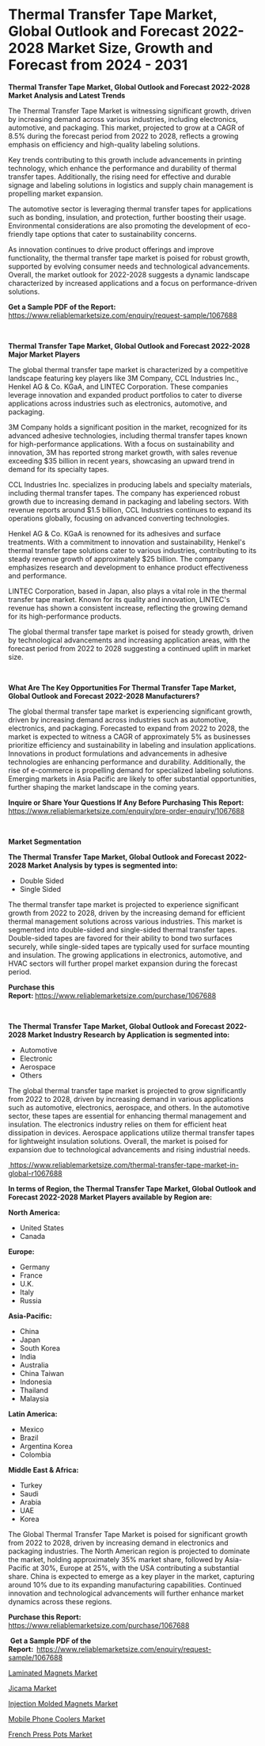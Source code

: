 <p><h1>Thermal Transfer Tape Market, Global Outlook and Forecast 2022-2028 Market Size, Growth and Forecast from 2024 - 2031</h1></p><p><strong>Thermal Transfer Tape Market, Global Outlook and Forecast 2022-2028 Market Analysis and Latest Trends</strong></p>
<p><p>The Thermal Transfer Tape Market is witnessing significant growth, driven by increasing demand across various industries, including electronics, automotive, and packaging. This market, projected to grow at a CAGR of 8.5% during the forecast period from 2022 to 2028, reflects a growing emphasis on efficiency and high-quality labeling solutions. </p><p>Key trends contributing to this growth include advancements in printing technology, which enhance the performance and durability of thermal transfer tapes. Additionally, the rising need for effective and durable signage and labeling solutions in logistics and supply chain management is propelling market expansion. </p><p>The automotive sector is leveraging thermal transfer tapes for applications such as bonding, insulation, and protection, further boosting their usage. Environmental considerations are also promoting the development of eco-friendly tape options that cater to sustainability concerns. </p><p>As innovation continues to drive product offerings and improve functionality, the thermal transfer tape market is poised for robust growth, supported by evolving consumer needs and technological advancements. Overall, the market outlook for 2022-2028 suggests a dynamic landscape characterized by increased applications and a focus on performance-driven solutions.</p></p>
<p><strong>Get a Sample PDF of the Report:&nbsp;</strong> <a href="https://www.reliablemarketsize.com/enquiry/request-sample/1067688">https://www.reliablemarketsize.com/enquiry/request-sample/1067688</a></p>
<p>&nbsp;</p>
<p><strong>Thermal Transfer Tape Market, Global Outlook and Forecast 2022-2028 Major Market Players</strong></p>
<p><p>The global thermal transfer tape market is characterized by a competitive landscape featuring key players like 3M Company, CCL Industries Inc., Henkel AG & Co. KGaA, and LINTEC Corporation. These companies leverage innovation and expanded product portfolios to cater to diverse applications across industries such as electronics, automotive, and packaging.</p><p>3M Company holds a significant position in the market, recognized for its advanced adhesive technologies, including thermal transfer tapes known for high-performance applications. With a focus on sustainability and innovation, 3M has reported strong market growth, with sales revenue exceeding $35 billion in recent years, showcasing an upward trend in demand for its specialty tapes.</p><p>CCL Industries Inc. specializes in producing labels and specialty materials, including thermal transfer tapes. The company has experienced robust growth due to increasing demand in packaging and labeling sectors. With revenue reports around $1.5 billion, CCL Industries continues to expand its operations globally, focusing on advanced converting technologies.</p><p>Henkel AG & Co. KGaA is renowned for its adhesives and surface treatments. With a commitment to innovation and sustainability, Henkel's thermal transfer tape solutions cater to various industries, contributing to its steady revenue growth of approximately $25 billion. The company emphasizes research and development to enhance product effectiveness and performance.</p><p>LINTEC Corporation, based in Japan, also plays a vital role in the thermal transfer tape market. Known for its quality and innovation, LINTEC's revenue has shown a consistent increase, reflecting the growing demand for its high-performance products.</p><p>The global thermal transfer tape market is poised for steady growth, driven by technological advancements and increasing application areas, with the forecast period from 2022 to 2028 suggesting a continued uplift in market size.</p></p>
<p>&nbsp;</p>
<p><strong>What Are The Key Opportunities For Thermal Transfer Tape Market, Global Outlook and Forecast 2022-2028 Manufacturers?</strong></p>
<p><p>The global thermal transfer tape market is experiencing significant growth, driven by increasing demand across industries such as automotive, electronics, and packaging. Forecasted to expand from 2022 to 2028, the market is expected to witness a CAGR of approximately 5% as businesses prioritize efficiency and sustainability in labeling and insulation applications. Innovations in product formulations and advancements in adhesive technologies are enhancing performance and durability. Additionally, the rise of e-commerce is propelling demand for specialized labeling solutions. Emerging markets in Asia Pacific are likely to offer substantial opportunities, further shaping the market landscape in the coming years.</p></p>
<p><strong>Inquire or Share Your Questions If Any Before Purchasing This Report:</strong> <a href="https://www.reliablemarketsize.com/enquiry/pre-order-enquiry/1067688">https://www.reliablemarketsize.com/enquiry/pre-order-enquiry/1067688</a></p>
<p>&nbsp;</p>
<p><strong>Market Segmentation</strong></p>
<p><strong>The Thermal Transfer Tape Market, Global Outlook and Forecast 2022-2028 Market Analysis by types is segmented into:</strong></p>
<p><ul><li>Double Sided</li><li>Single Sided</li></ul></p>
<p><p>The thermal transfer tape market is projected to experience significant growth from 2022 to 2028, driven by the increasing demand for efficient thermal management solutions across various industries. This market is segmented into double-sided and single-sided thermal transfer tapes. Double-sided tapes are favored for their ability to bond two surfaces securely, while single-sided tapes are typically used for surface mounting and insulation. The growing applications in electronics, automotive, and HVAC sectors will further propel market expansion during the forecast period.</p></p>
<p><strong>Purchase this Report:&nbsp;</strong><a href="https://www.reliablemarketsize.com/purchase/1067688">https://www.reliablemarketsize.com/purchase/1067688</a></p>
<p>&nbsp;</p>
<p><strong>The Thermal Transfer Tape Market, Global Outlook and Forecast 2022-2028 Market Industry Research by Application is segmented into:</strong></p>
<p><ul><li>Automotive</li><li>Electronic</li><li>Aerospace</li><li>Others</li></ul></p>
<p><p>The global thermal transfer tape market is projected to grow significantly from 2022 to 2028, driven by increasing demand in various applications such as automotive, electronics, aerospace, and others. In the automotive sector, these tapes are essential for enhancing thermal management and insulation. The electronics industry relies on them for efficient heat dissipation in devices. Aerospace applications utilize thermal transfer tapes for lightweight insulation solutions. Overall, the market is poised for expansion due to technological advancements and rising industrial needs.</p></p>
<p><a href="https://www.reliablemarketsize.com/thermal-transfer-tape-market-in-global-r1067688">&nbsp;https://www.reliablemarketsize.com/thermal-transfer-tape-market-in-global-r1067688</a></p>
<p><strong>In terms of Region, the Thermal Transfer Tape Market, Global Outlook and Forecast 2022-2028 Market Players available by Region are:</strong></p>
<p>
    <p> <strong> North America: </strong>
        <ul>
            <li>United States</li>
            <li>Canada</li>
        </ul>
        </p> 
    <p> <strong> Europe: </strong>
        <ul>
            <li>Germany</li>
            <li>France</li>
            <li>U.K.</li>
            <li>Italy</li>
            <li>Russia</li>
        </ul>
        </p> 
    <p> <strong> Asia-Pacific: </strong>
        <ul>
            <li>China</li>
            <li>Japan</li>
            <li>South Korea</li>
            <li>India</li>
            <li>Australia</li>
            <li>China Taiwan</li>
            <li>Indonesia</li>
            <li>Thailand</li>
            <li>Malaysia</li>
        </ul>
        </p> 
    <p> <strong> Latin America: </strong>
        <ul>
            <li>Mexico</li>
            <li>Brazil</li>
            <li>Argentina Korea</li>
            <li>Colombia</li>
        </ul>
        </p> 
    <p> <strong> Middle East & Africa: </strong>
        <ul>
            <li>Turkey</li>
            <li>Saudi</li>
            <li>Arabia</li>
            <li>UAE</li>
            <li>Korea</li>
        </ul>
    </p>
    </p>
<p><p>The Global Thermal Transfer Tape Market is poised for significant growth from 2022 to 2028, driven by increasing demand in electronics and packaging industries. The North American region is projected to dominate the market, holding approximately 35% market share, followed by Asia-Pacific at 30%, Europe at 25%, with the USA contributing a substantial share. China is expected to emerge as a key player in the market, capturing around 10% due to its expanding manufacturing capabilities. Continued innovation and technological advancements will further enhance market dynamics across these regions.</p></p>
<p><strong>Purchase this Report: </strong><a href="https://www.reliablemarketsize.com/purchase/1067688">https://www.reliablemarketsize.com/purchase/1067688</a></p>
<p>&nbsp;<strong>Get a Sample PDF of the Report:&nbsp;&nbsp;</strong><a href="https://www.reliablemarketsize.com/enquiry/request-sample/1067688">https://www.reliablemarketsize.com/enquiry/request-sample/1067688</a></p>
<p><strong></strong></p>
<p><p><a href="https://issuu.com/reportprime-2/docs/laminated-magnets-market-size-2030._5691df90ddf436">Laminated Magnets Market</a></p><p><a href="https://medium.com/@deborahwillis76/this-report-aims-to-deliver-an-in-depth-analysis-of-the-global-jicama-market-offering-both-b8b6573b40fd">Jicama Market</a></p><p><a href="https://issuu.com/reportprime-2/docs/injection-molded-magnets-market-siz_a07c0fa3d077f6">Injection Molded Magnets Market</a></p><p><a href="https://www.linkedin.com/pulse/mobile-phone-coolers-market-strategic-insights-product-evolution-rvdve?trackingId=LGYYhIzuQem8puvxnND7Fg%3D%3D">Mobile Phone Coolers Market</a></p><p><a href="https://www.linkedin.com/pulse/french-press-pots-industry-analysis-report-its-market-9z8me?trackingId=QopJYjZnSQi1V5jYFJ6qZQ%3D%3D">French Press Pots Market</a></p></p>